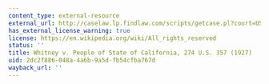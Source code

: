 ```yaml
---
content_type: external-resource
external_url: http://caselaw.lp.findlaw.com/scripts/getcase.pl?court=US&vol=274&invol=357
has_external_license_warning: true
license: https://en.wikipedia.org/wiki/All_rights_reserved
status: ''
title: Whitney v. People of State of California, 274 U.S. 357 (1927)
uid: 2dc2f886-048a-4a6b-9a5d-fb54cfba767d
wayback_url: ''
---
```

